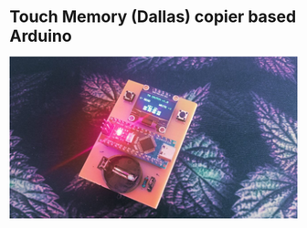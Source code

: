 # Touch Memory (Dallas) copier based Arduino

![Image alt](https://github.com/S-Sushka/TM_COPIER/blob/main/DEMO.jpg)
